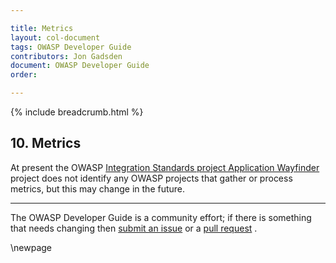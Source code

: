 ```yaml
---

title: Metrics
layout: col-document
tags: OWASP Developer Guide
contributors: Jon Gadsden
document: OWASP Developer Guide
order:

---
```


{% include breadcrumb.html %}

## 10. Metrics

At present the OWASP [Integration Standards project Application Wayfinder][wayfinder] project
does not identify any OWASP projects that gather or process metrics, but this may change in the future.

----

The OWASP Developer Guide is a community effort; if there is something that needs changing
then [submit an issue][issue1200] or a [pull request][pr] .

[issue1200]: https://github.com/OWASP/www-project-developer-guide/issues/new?labels=enhancement&template=request.md&title=Update:%2012-metrics/00-toc
[pr]: https://github.com/OWASP/www-project-developer-guide/pulls
[wayfinder]: https://owasp.org/www-project-integration-standards/

\newpage
